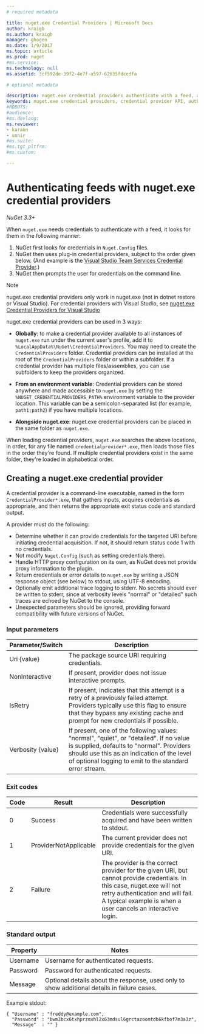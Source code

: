 ```yaml
---
# required metadata

title: nuget.exe Credential Providers | Microsoft Docs
author: kraigb
ms.author: kraigb
manager: ghogen
ms.date: 1/9/2017
ms.topic: article
ms.prod: nuget
#ms.service:
ms.technology: null
ms.assetid: 3cf592de-39f2-4e7f-a597-62635fdcedfa

# optional metadata

description: nuget.exe credential providers authenticate with a feed, and are implemented as command-line executables that follow specific conventions.
keywords: nuget.exe credential providers, credential provider API, authenticate with feed, authenticate with gallery
#ROBOTS:
#audience:
#ms.devlang:
ms.reviewer:
- karann
- unnir
#ms.suite:
#ms.tgt_pltfrm:
#ms.custom:

---
```


# Authenticating feeds with nuget.exe credential providers

*NuGet 3.3+*

When `nuget.exe` needs credentials to authenticate with a feed, it looks for them in the following manner:

1. NuGet first looks for credentials in `Nuget.Config` files.
1. NuGet then uses plug-in credential providers, subject to the order given below. (And example is the [Visual Studio Team Services Credential Provider](https://www.visualstudio.com/docs/package/get-started/nuget/auth#vsts-credential-provider).)
1. NuGet then prompts the user for credentials on the command line.

> [!Note]
> nuget.exe credential providers only work in nuget.exe (not in dotnet restore or Visual Studio). For credential providers with Visual Studio, see [nuget.exe Credential Providers for Visual Studio](../api/nuget-credential-providers-for-visual-studio.md)
  
nuget.exe credential providers can be used in 3 ways:

- **Globally**: to make a credential provider available to all instances of `nuget.exe` run under the current user's profile, add it to `%LocalAppData%\NuGet\CredentialProviders`. You may need to create the `CredentialProviders` folder. Credential providers can be installed at the root of the `CredentialProviders`  folder or within a subfolder. If a credential provider has multiple files/assemblies, you can use subfolders to keep the providers organized.

- **From an environment variable**: Credential providers can be stored anywhere and made accessible to `nuget.exe` by setting the `%NUGET_CREDENTIALPROVIDERS_PATH%` environment variable to the provider location. This variable can be a semicolon-separated list (for example, `path1;path2`) if you have multiple locations.

- **Alongside nuget.exe**: nuget.exe credential providers can be placed in the same folder as `nuget.exe`.

When loading credential providers, `nuget.exe` searches the above locations, in order, for any file named `credentialprovider*.exe`, then loads those files in the order they're found. If multiple credential providers exist in the same folder, they're loaded in alphabetical order.


## Creating a nuget.exe credential provider

A credential provider is a command-line executable, named in the form `CredentialProvider*.exe`, that gathers inputs, acquires credentials as appropriate, and then returns the appropriate exit status code and standard output.

A provider must do the following:

- Determine whether it can provide credentials for the targeted URI before initiating credential acquisition. If not, it should return status code 1 with no credentials.
- Not modify `Nuget.Config` (such as setting credentials there).
- Handle HTTP proxy configuration on its own, as NuGet does not provide proxy information to the plugin.
- Return credentials or error details to `nuget.exe` by writing a JSON response object (see below) to stdout, using UTF-8 encoding.
- Optionally emit additional trace logging to stderr. No secrets should ever be written to stderr, since at verbosity levels "normal" or "detailed" such traces are echoed by NuGet to the console.
- Unexpected parameters should be ignored, providing forward compatibility with future versions of NuGet.

### Input parameters


| Parameter/Switch |Description|
|----------------|-----------|
| Uri {value} | The package source URI requiring credentials.|
| NonInteractive | If present, provider does not issue interactive prompts. |
| IsRetry | If present, indicates that this attempt is a retry of a previously failed attempt. Providers typically use this flag to ensure that they bypass any existing cache and prompt for new credentials if possible.|
| Verbosity {value} | If present, one of the following values: "normal", "quiet", or "detailed". If no value is supplied, defaults to "normal". Providers should use this as an indication of the level of optional logging to emit to the standard error stream. |

### Exit codes  

| Code |Result | Description |
|----------------|-----------|-----------|
| 0 | Success | Credentials were successfully acquired and have been written to stdout.|
| 1 | ProviderNotApplicable | The current provider does not provide credentials for the given URI.|
| 2 | Failure | The provider is the correct provider for the given URI, but cannot provide credentials. In this case, nuget.exe will not retry authentication and will fail. A typical example is when a user cancels an interactive login. |

### Standard output

| Property |Notes|
|----------------|-----------|
| Username | Username for authenticated requests.|
| Password | Password for authenticated requests.|
| Message | Optional details about the response, used only to show additional details in failure cases. |

Example stdout:

    { "Username" : "freddy@example.com",
      "Password" : "bwm3bcx6txhprzmxhl2x63mdsul6grctazoomtdb6kfbof7m3a3z",
      "Message"  : "" }
